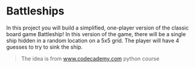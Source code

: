 # Battleships
In this project you will build a simplified,
one-player version of the classic board game Battleship!
In this version of the game, there will be a single ship hidden in a random location on a 5x5 grid.
The player will have 4 guesses to try to sink the ship.
> The idea is from  www.codecademy.com python course

